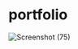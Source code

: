 # portfolio


![Screenshot (75)](https://user-images.githubusercontent.com/84783465/183491653-f1522478-8047-4a7c-8611-0ffdc242a1c7.png)
